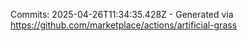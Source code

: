 Commits: 2025-04-26T11:34:35.428Z - Generated via https://github.com/marketplace/actions/artificial-grass
<br>
